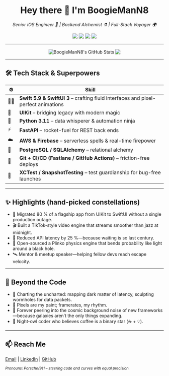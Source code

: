 <h1 align="center">Hey there 👋 I'm <strong>BoogieManN8</strong></h1>

<p align="center">
  <em>Senior iOS Engineer 🚀 | Backend Alchemist ⚗️ | Full-Stack Voyager 🌍</em>
</p>

<p align="center">
  <img src="https://badges.pufler.dev/visits/BoogieManN8/BoogieManN8?style=flat-square&color=blue&logo=github">
  <img src="https://badges.pufler.dev/years/BoogieManN8?style=flat-square&color=success">
  <img src="https://badges.pufler.dev/repos/BoogieManN8?style=flat-square&color=yellow">
  <img src="https://badges.pufler.dev/commits/monthly/BoogieManN8?style=flat-square&color=orange">
</p>

---

<p align="center">
  <img align="center" src="https://github-readme-stats.vercel.app/api?username=BoogieManN8&amp;show_icons=true&amp;line_height=33&amp;count_private=false&amp;theme=dark" alt="BoogieManN8's GitHub Stats" />
  <img align="center" src="https://github-readme-stats.vercel.app/api/top-langs/?username=BoogieManN8&amp;hide=cmake&amp;langs_count=4&amp;line_height=35&amp;theme=dark" />
</p>

---

## 🛠️ Tech Stack & Superpowers
| ⚙️ | Skill |
|---|---|
| 🧑‍💻 | **Swift 5.9 & SwiftUI 3** – crafting fluid interfaces and pixel-perfect animations |
| 🧩 | **UIKit** – bridging legacy with modern magic |
| 🐍 | **Python 3.11** – data whisperer & automation ninja |
| ⚡ | **FastAPI** – rocket-fuel for REST back ends |
| ☁️ | **AWS & Firebase** – serverless spells & real-time firepower |
| 🐘 | **PostgreSQL / SQLAlchemy** – relational alchemy |
| 🔧 | **Git + CI/CD (Fastlane / GitHub Actions)** – friction-free deploys |
| 🚦 | **XCTest / SnapshotTesting** – test guardianship for bug-free launches |

---

## ✨ Highlights (hand-picked constellations)
- 🚀 Migrated 80 % of a flagship app from UIKit to SwiftUI without a single production outage.  
- 🎬 Built a TikTok-style video engine that streams smoother than jazz at midnight.  
- 🔮 Reduced API latency by 25 %—because waiting is so last century.  
- 🌌 Open-sourced a Plinko physics engine that bends probability like light around a black hole.  
- 🛰️ Mentor & meetup speaker—helping fellow devs reach escape velocity.  

---

## 🌌 Beyond the Code
- 🧭 Charting the uncharted: mapping dark matter of latency, sculpting wormholes for data packets.  
- 🎨 Pixels are my paint; framerates, my rhythm.  
- 🔭 Forever peering into the cosmic background noise of new frameworks—because galaxies aren’t the only things expanding.  
- 🦉 Night-owl coder who believes coffee is a binary star (☕ + 💡).  

---

## 📫 Reach Me
<a href="mailto:tengo.kiknadze@gmail.com">Email</a> | <a href="https://www.linkedin.com/in/tengo-kiknadze">LinkedIn</a> | <a href="https://github.com/BoogieManN8">GitHub</a>

<sub><i>Pronouns: Porsche/911 – steering code and curves with equal precision.</i></sub>
